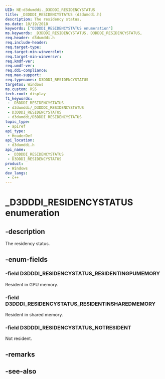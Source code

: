 ```yaml
---
UID: NE:d3dumddi._D3DDDI_RESIDENCYSTATUS
title: _D3DDDI_RESIDENCYSTATUS (d3dumddi.h)
description: The residency status.
ms.date: 10/19/2018
keywords: ["D3DDDI_RESIDENCYSTATUS enumeration"]
ms.keywords: _D3DDDI_RESIDENCYSTATUS, D3DDDI_RESIDENCYSTATUS,
req.header: d3dumddi.h
req.include-header: 
req.target-type: 
req.target-min-winverclnt: 
req.target-min-winversvr: 
req.kmdf-ver: 
req.umdf-ver: 
req.ddi-compliance: 
req.max-support: 
req.typenames: D3DDDI_RESIDENCYSTATUS
targetos: Windows
ms.custom: RS5
tech.root: display
f1_keywords:
 - _D3DDDI_RESIDENCYSTATUS
 - d3dumddi/_D3DDDI_RESIDENCYSTATUS
 - D3DDDI_RESIDENCYSTATUS
 - d3dumddi/D3DDDI_RESIDENCYSTATUS
topic_type:
 - apiref
api_type:
 - HeaderDef
api_location:
 - d3dumddi.h
api_name:
 - _D3DDDI_RESIDENCYSTATUS
 - D3DDDI_RESIDENCYSTATUS
product:
 - Windows
dev_langs:
 - c++
---
```


# _D3DDDI_RESIDENCYSTATUS enumeration


## -description

The residency status.

## -enum-fields

### -field D3DDDI_RESIDENCYSTATUS_RESIDENTINGPUMEMORY

Resident in GPU memory.

### -field D3DDDI_RESIDENCYSTATUS_RESIDENTINSHAREDMEMORY

Resident in shared memory.

### -field D3DDDI_RESIDENCYSTATUS_NOTRESIDENT

Not resident.

## -remarks

## -see-also

